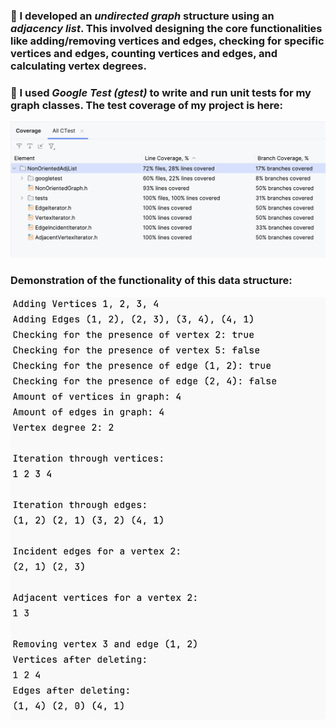 ### 📝 I developed an *undirected graph* structure using an *adjacency list*. This involved designing the core functionalities like adding/removing vertices and edges, checking for specific vertices and edges, counting vertices and edges, and calculating vertex degrees.

### 🧪 I used *Google Test (gtest)* to write and run unit tests for my graph classes. The test coverage of my project is here:

![alt text](<img/Screenshot 2024-11-09 at 10.11.46.png>)

### Demonstration of the functionality of this data structure: 

![alt text](<img/Screenshot 2024-11-09 at 10.17.39.png>)





